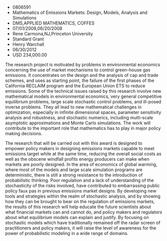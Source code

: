 
* 0806591
* Mathematics of Emissions Markets: Design, Models, Analysis and Simulations
* DMS,APPLIED MATHEMATICS, COFFES
* 07/01/2008,06/20/2008
* Rene Carmona,NJ,Princeton University
* Standard Grant
* Henry Warchall
* 06/30/2012
* USD 234,000.00

The research project is motivated by problems in environmental economics
concerning the use of market mechanisms to control green-house gas emissions. It
concentrates on the design and the analysis of cap and trade schemes, and uses
as starting point, the failure of the first phases of the California RECLAIM
program and the European Union ETS to reduce emissions. Some of the technical
issues raised by this research involve new mathematical models in environmental
economics, very general competitive equilibrium problems, large scale stochastic
control problems, and ill-posed inverse problems. They all lead to new
mathematical challenges in optimization, especially in infinite dimensional
spaces, parameter sensitivity analysis and robustness, and stochastic numerics,
including multi-scale asymptotic approximations and Monte Carlo simulations. The
work will contribute to the important role that mathematics has to play in major
policy making decisions.

The research that will be carried out with this award is designed to empower
policy makers in designing emissions markets capable to meet emissions target
while at the same time, reducing the overall social costs as well as the obscene
windfall profits energy producers can make when markets are poorly designed. In
the area of economics of global warming, where most of the models and large
scale simulation programs are deterministic, there is still a strong resistance
to the introduction of probabilistic thinking. Poor regulation and a lack of
understanding of the stochasticity of the risks involved, have contributed to
embarrassing public policy faux pas in previous emissions market designs. By
developing new tools and strategies within the realm of stochastic analysis, and
by showing how they can be brought to bear on the regulation of emissions
markets, the results of this research will help educate the future scientists
about what financial markets can and cannot do, and policy makers and regulators
about what equilibrium models can explain and justify. By focusing on stochastic
models which have traditionally remained off the radar screen of practitioners
and policy makers, it will raise the level of awareness for the power of
probabilistic modeling in a wide range of domains.
